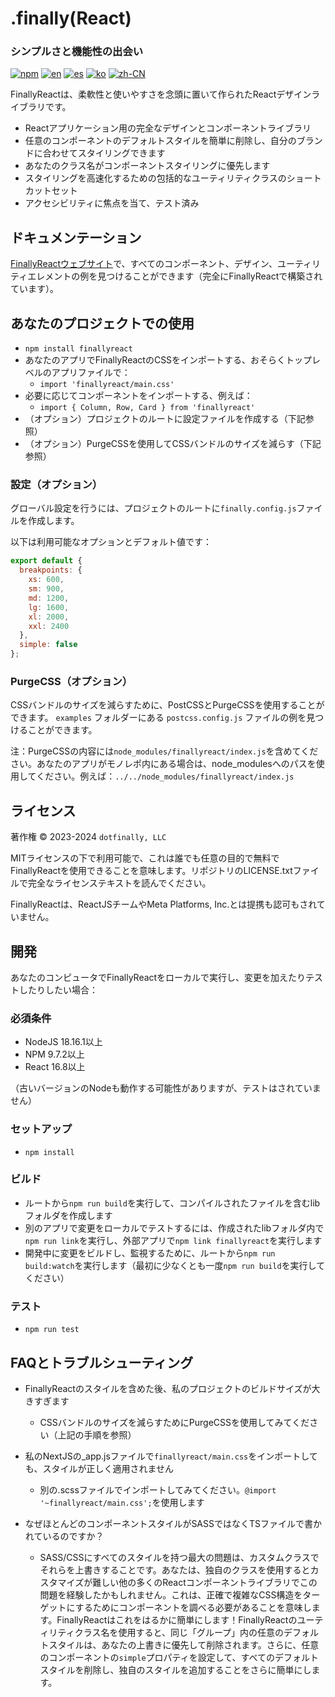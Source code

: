 # .finally(React)

### シンプルさと機能性の出会い

[![npm](https://img.shields.io/npm/v/finallyreact.svg?color=005711)](https://www.npmjs.com/package/finallyreact)
[![en](https://img.shields.io/badge/lang-English-green?color=1a5296)](https://github.com/dotfinally/finallyreact/blob/main/README.md)
[![es](https://img.shields.io/badge/lang-Spanish-green?color=1a5296)](https://github.com/dotfinally/finallyreact/blob/main/translated-md/README.es.md)
[![ko](https://img.shields.io/badge/lang-Korean-green?color=1a5296)](https://github.com/dotfinally/finallyreact/blob/main/translated-md/README.ko.md)
[![zh-CN](https://img.shields.io/badge/lang-Simplified--Chinese-green?color=1a5296)](https://github.com/dotfinally/finallyreact/blob/main/translated-md/README.zh-CN.md)

FinallyReactは、柔軟性と使いやすさを念頭に置いて作られたReactデザインライブラリです。

- Reactアプリケーション用の完全なデザインとコンポーネントライブラリ
- 任意のコンポーネントのデフォルトスタイルを簡単に削除し、自分のブランドに合わせてスタイリングできます
- あなたのクラス名がコンポーネントスタイリングに優先します
- スタイリングを高速化するための包括的なユーティリティクラスのショートカットセット
- アクセシビリティに焦点を当て、テスト済み

## ドキュメンテーション

[FinallyReactウェブサイト](https://finallyreact.com)で、すべてのコンポーネント、デザイン、ユーティリティエレメントの例を見つけることができます（完全にFinallyReactで構築されています）。

## あなたのプロジェクトでの使用

- `npm install finallyreact`
- あなたのアプリでFinallyReactのCSSをインポートする、おそらくトップレベルのアプリファイルで：
  - `import 'finallyreact/main.css'`
- 必要に応じてコンポーネントをインポートする、例えば：
  - `import { Column, Row, Card } from 'finallyreact'`
- （オプション）プロジェクトのルートに設定ファイルを作成する（下記参照）
- （オプション）PurgeCSSを使用してCSSバンドルのサイズを減らす（下記参照）

### 設定（オプション）

グローバル設定を行うには、プロジェクトのルートに`finally.config.js`ファイルを作成します。

以下は利用可能なオプションとデフォルト値です：

```js
export default {
  breakpoints: {
    xs: 600,
    sm: 900,
    md: 1200,
    lg: 1600,
    xl: 2000,
    xxl: 2400
  },
  simple: false
};
```

### PurgeCSS（オプション）

CSSバンドルのサイズを減らすために、PostCSSとPurgeCSSを使用することができます。
`examples` フォルダーにある `postcss.config.js` ファイルの例を見つけることができます。

注：PurgeCSSの内容には`node_modules/finallyreact/index.js`を含めてください。あなたのアプリがモノレポ内にある場合は、node_modulesへのパスを使用してください。例えば：`../../node_modules/finallyreact/index.js`

## ライセンス

著作権 © 2023-2024 `dotfinally, LLC`

MITライセンスの下で利用可能で、これは誰でも任意の目的で無料でFinallyReactを使用できることを意味します。リポジトリのLICENSE.txtファイルで完全なライセンステキストを読んでください。

FinallyReactは、ReactJSチームやMeta Platforms, Inc.とは提携も認可もされていません。

## 開発

あなたのコンピュータでFinallyReactをローカルで実行し、変更を加えたりテストしたりしたい場合：

### 必須条件

- NodeJS 18.16.1以上
- NPM 9.7.2以上
- React 16.8以上

（古いバージョンのNodeも動作する可能性がありますが、テストはされていません）

### セットアップ

- `npm install`

### ビルド

- ルートから`npm run build`を実行して、コンパイルされたファイルを含むlibフォルダを作成します
- 別のアプリで変更をローカルでテストするには、作成されたlibフォルダ内で`npm run link`を実行し、外部アプリで`npm link finallyreact`を実行します
- 開発中に変更をビルドし、監視するために、ルートから`npm run build:watch`を実行します（最初に少なくとも一度`npm run build`を実行してください）

### テスト

- `npm run test`

## FAQとトラブルシューティング

- FinallyReactのスタイルを含めた後、私のプロジェクトのビルドサイズが大きすぎます

  - CSSバンドルのサイズを減らすためにPurgeCSSを使用してみてください（上記の手順を参照）

- 私のNextJSの\_app.jsファイルで`finallyreact/main.css`をインポートしても、スタイルが正しく適用されません

  - 別の.scssファイルでインポートしてみてください。`@import '~finallyreact/main.css';`を使用します

- なぜほとんどのコンポーネントスタイルがSASSではなくTSファイルで書かれているのですか？
  - SASS/CSSにすべてのスタイルを持つ最大の問題は、カスタムクラスでそれらを上書きすることです。あなたは、独自のクラスを使用するとカスタマイズが難しい他の多くのReactコンポーネントライブラリでこの問題を経験したかもしれません。これは、正確で複雑なCSS構造をターゲットにするためにコンポーネントを調べる必要があることを意味します。FinallyReactはこれをはるかに簡単にします！FinallyReactのユーティリティクラス名を使用すると、同じ「グループ」内の任意のデフォルトスタイルは、あなたの上書きに優先して削除されます。さらに、任意のコンポーネントの`simple`プロパティを設定して、すべてのデフォルトスタイルを削除し、独自のスタイルを追加することをさらに簡単にします。
